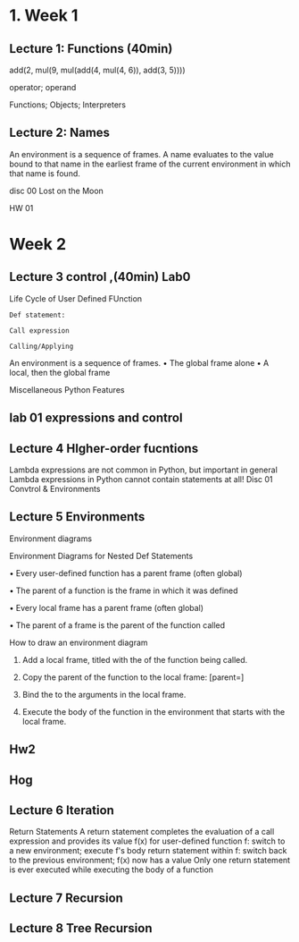 # 1. Week 1 

## Lecture 1: Functions (40min)

add(2, mul(9, mul(add(4, mul(4, 6)), add(3, 5))))

operator; operand

Functions; Objects; Interpreters

## Lecture 2: Names

An environment is a sequence of frames.
A name evaluates to the value bound to that name in the earliest frame of the current environment in which that name is found.

disc 00 Lost on the Moon

HW 01

# Week 2 

## Lecture 3 control ,(40min) Lab0

Life Cycle of User Defined FUnction

    Def statement:

    Call expression

    Calling/Applying

An environment is a sequence of frames.
• The global frame alone
• A local, then the global frame

Miscellaneous Python Features

## lab 01 expressions and control

## Lecture 4 HIgher-order fucntions

Lambda expressions are not common in Python, but important in general
Lambda expressions in Python cannot contain statements at all!
Disc 01 Convtrol & Environments


## Lecture 5 Environments

Environment diagrams

Environment Diagrams for Nested Def Statements

• Every user-defined function has a parent frame (often global)

• The parent of a function is the frame in which it was defined

• Every local frame has a parent frame (often global)

• The parent of a frame is the parent of the function called

How to draw an environment diagram

1. Add a local frame, titled with the <name> of the function being called.
    
2. Copy the parent of the function to the local frame: [parent=<label>]
    
3. Bind the <formal parameters> to the arguments in the local frame.
    
4. Execute the body of the function in the environment that starts with the local frame.


## Hw2

## Hog

## Lecture 6 Iteration

Return Statements
A return statement completes the evaluation of a call expression and provides its value
f(x) for user-defined function f: switch to a new environment; execute f's body
return statement within f: switch back to the previous environment; f(x) now has a value
Only one return statement is ever executed while executing the body of a function


## Lecture 7 Recursion


## Lecture 8 Tree Recursion

